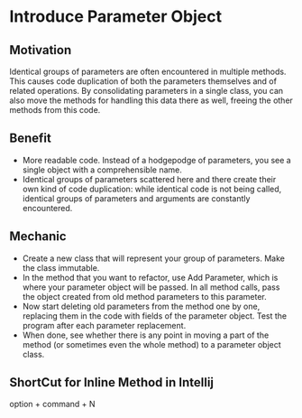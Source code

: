 # Introduce Parameter Object

## Motivation

Identical groups of parameters are often encountered in multiple methods. This causes code duplication of both the parameters themselves and of related operations. By consolidating parameters in a single class, you can also move the methods for handling this data there as well, freeing the other methods from this code.

## Benefit

* More readable code. Instead of a hodgepodge of parameters, you see a single object with a comprehensible name.
* Identical groups of parameters scattered here and there create their own kind of code duplication: while identical code is not being called, identical groups of parameters and arguments are constantly encountered.

## Mechanic
* Create a new class that will represent your group of parameters. Make the class immutable.
* In the method that you want to refactor, use Add Parameter, which is where your parameter object will be passed. In all method calls, pass the object created from old method parameters to this parameter.
* Now start deleting old parameters from the method one by one, replacing them in the code with fields of the parameter object. Test the program after each parameter replacement.
* When done, see whether there is any point in moving a part of the method (or sometimes even the whole method) to a parameter object class. 

## ShortCut for Inline Method in Intellij

option + command + N